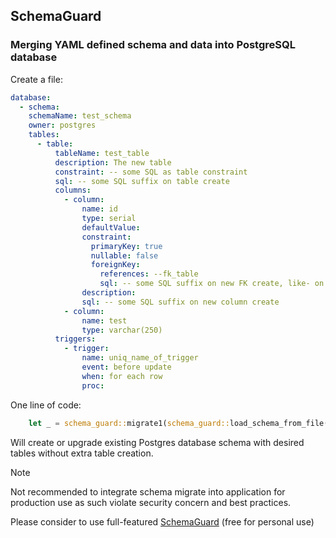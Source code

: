 ## SchemaGuard

### Merging YAML defined schema and data into PostgreSQL database

Create a file:

```yaml
database:
  - schema:
    schemaName: test_schema
    owner: postgres
    tables:
      - table:
          tableName: test_table
          description: The new table
          constraint: -- some SQL as table constraint
          sql: -- some SQL suffix on table create
          columns:
            - column:
                name: id
                type: serial
                defaultValue:
                constraint:
                  primaryKey: true
                  nullable: false
                  foreignKey:
                    references: --fk_table
                    sql: -- some SQL suffix on new FK create, like- on delete no action on update no action
                description:
                sql: -- some SQL suffix on new column create
            - column:
                name: test
                type: varchar(250)
          triggers:
            - trigger:
                name: uniq_name_of_trigger
                event: before update
                when: for each row
                proc:
```

One line of code:

```rust
    let _ = schema_guard::migrate1(schema_guard::load_schema_from_file("file.yaml").unwrap(), &mut db)?;
```

Will create or upgrade existing Postgres database schema with desired tables without extra table creation.


> [!NOTE]
Not recommended to integrate schema migrate into application for production use
as such violate security concern and best practices.

Please consider to use full-featured [SchemaGuard](https://www.dbinvent.com/rdbm/) (free for personal use)


